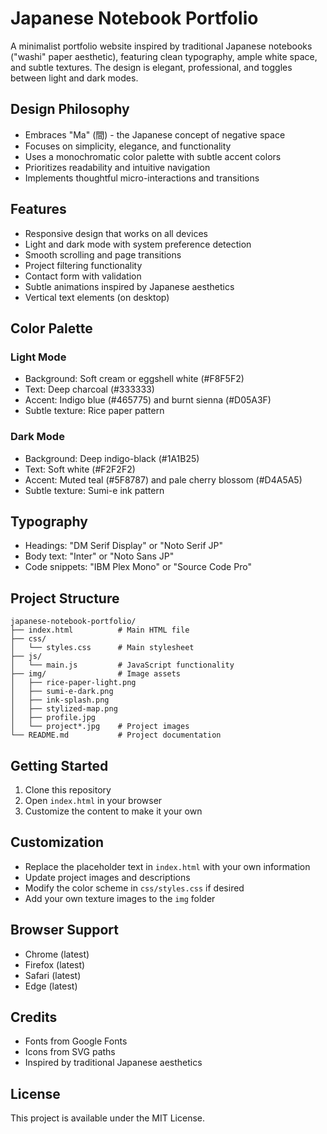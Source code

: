 # Japanese Notebook Portfolio

A minimalist portfolio website inspired by traditional Japanese notebooks ("washi" paper aesthetic), featuring clean typography, ample white space, and subtle textures. The design is elegant, professional, and toggles between light and dark modes.

## Design Philosophy

- Embraces "Ma" (間) - the Japanese concept of negative space
- Focuses on simplicity, elegance, and functionality
- Uses a monochromatic color palette with subtle accent colors
- Prioritizes readability and intuitive navigation
- Implements thoughtful micro-interactions and transitions

## Features

- Responsive design that works on all devices
- Light and dark mode with system preference detection
- Smooth scrolling and page transitions
- Project filtering functionality
- Contact form with validation
- Subtle animations inspired by Japanese aesthetics
- Vertical text elements (on desktop)

## Color Palette

### Light Mode
- Background: Soft cream or eggshell white (#F8F5F2)
- Text: Deep charcoal (#333333)
- Accent: Indigo blue (#465775) and burnt sienna (#D05A3F)
- Subtle texture: Rice paper pattern

### Dark Mode
- Background: Deep indigo-black (#1A1B25)
- Text: Soft white (#F2F2F2)
- Accent: Muted teal (#5F8787) and pale cherry blossom (#D4A5A5)
- Subtle texture: Sumi-e ink pattern

## Typography

- Headings: "DM Serif Display" or "Noto Serif JP"
- Body text: "Inter" or "Noto Sans JP"
- Code snippets: "IBM Plex Mono" or "Source Code Pro"

## Project Structure

```
japanese-notebook-portfolio/
├── index.html          # Main HTML file
├── css/
│   └── styles.css      # Main stylesheet
├── js/
│   └── main.js         # JavaScript functionality
├── img/                # Image assets
│   ├── rice-paper-light.png
│   ├── sumi-e-dark.png
│   ├── ink-splash.png
│   ├── stylized-map.png
│   ├── profile.jpg
│   └── project*.jpg    # Project images
└── README.md           # Project documentation
```

## Getting Started

1. Clone this repository
2. Open `index.html` in your browser
3. Customize the content to make it your own

## Customization

- Replace the placeholder text in `index.html` with your own information
- Update project images and descriptions
- Modify the color scheme in `css/styles.css` if desired
- Add your own texture images to the `img` folder

## Browser Support

- Chrome (latest)
- Firefox (latest)
- Safari (latest)
- Edge (latest)

## Credits

- Fonts from Google Fonts
- Icons from SVG paths
- Inspired by traditional Japanese aesthetics

## License

This project is available under the MIT License. 